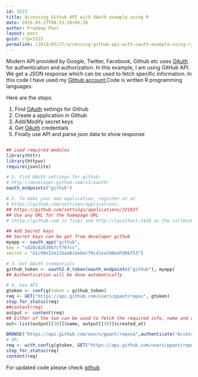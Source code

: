 ```yaml
---
id: 1523
title: Accessing Github API with OAuth example using R
date: 2016-03-27T08:53:20+05:30
author: Pradeep Pant
layout: post
guid: /?p=1523
permalink: /2016/03/27/accessing-github-api-with-oauth-example-using-r/
---
```

Modern API provided by Google, Twitter, Facebook, Github etc uses [OAuth](http://oauth.net/) for authentication and authorization. In this example, I am using GitHub API. We get a JSON response which can be used to fetch specific information. In this code I have used my [Github account.](https://api.github.com/users/ppant/repos)Code is written R programming languages.

Here are the steps:  
1. Find [OAuth](http://oauth.net/) settings for Github  
2. Create a application in Github  
3. Add/Modify secret keys  
4. Get [OAuth](http://oauth.net/) credentials  
5. Finally use API and parse json data to show response

````R

## Load required modules  
library(httr)  
library(httpuv)  
require(jsonlite)

# 1. Find OAuth settings for github:  
# http://developer.github.com/v3/oauth/  
oauth_endpoints("github")

# 2. To make your own application, register at at  
# https://github.com/settings/applications.  
## https://github.com/settings/applications/321837  
## Use any URL for the homepage URL  
# (http://github.com is fine) and http://localhost:1410 as the callback url. You will need httpuv

## Add Secret keys  
## Secret keys can be get from developer github  
myapp <- oauth_app("github",  
key = "cd28c82639b7cf76fcc",  
secret = "d1c90e32e12baa81dabec79cd1ea7d8edfd6bf53")

# 3. Get OAuth credentials  
github_token <- oauth2.0_token(oauth_endpoints("github"), myapp)  
## Authentication will be done automatically

# 4. Use API  
gtoken <- config(token = github_token)  
req <- GET("https://api.github.com/users/ppant/repos", gtoken)  
stop_for_status(req)  
##content(req)  
output <- content(req)  
## Either of the two can be used to fetch the required info, name and date created of repo ProgrammingAssignment3  
out<-list(output[[30]]$name, output[[30]]$created_at)

BROWSE("https://api.github.com/users/ppant/repos&",authenticate("Access Token","x-oauth-basic","basic"))  
# OR:  
req <- with_config(gtoken, GET("https://api.github.com/users/ppant/repos"))  
stop_for_status(req)  
content(req)  
````  
For updated code please check [github](https://github.com/ppant/)